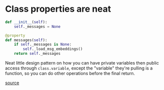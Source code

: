 # Class properties are neat

```py
def __init__(self):
    self._messages = None

@property
def messages(self):
    if self._messages is None:
        self._load_msg_embeddings()
    return self._messages
```

Neat little design pattern on how you can have private variables then public access through `class.variable`, except the "variable" they're pulling is a function, so you can do other operations before the final return.

[source](https://github.com/lilianweng/emoji-semantic-search/blob/main/server/data/build.py)